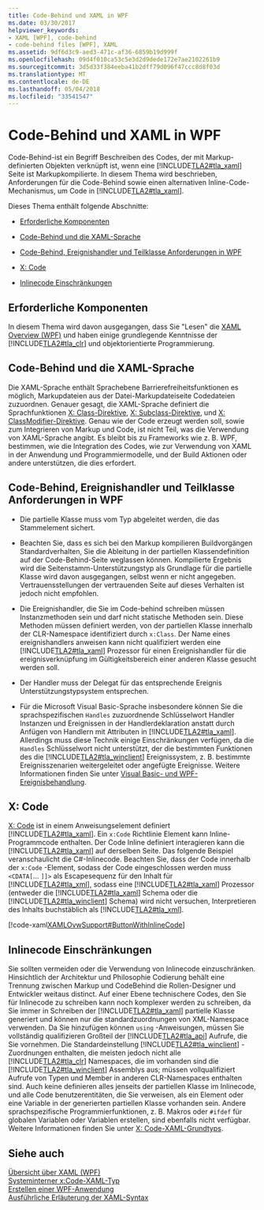 ```yaml
---
title: Code-Behind und XAML in WPF
ms.date: 03/30/2017
helpviewer_keywords:
- XAML [WPF], code-behind
- code-behind files [WPF], XAML
ms.assetid: 9df6d3c9-aed3-471c-af36-6859b19d999f
ms.openlocfilehash: 09d4f010ca53c5e3d2d9dede172e7ae2102261b9
ms.sourcegitcommit: 3d5d33f384eeba41b2dff79d096f47ccc8d8f03d
ms.translationtype: MT
ms.contentlocale: de-DE
ms.lasthandoff: 05/04/2018
ms.locfileid: "33541547"
---
```

# <a name="code-behind-and-xaml-in-wpf"></a>Code-Behind und XAML in WPF
<a name="introduction"></a> Code-Behind-ist ein Begriff Beschreiben des Codes, der mit Markup-definierten Objekten verknüpft ist, wenn eine [!INCLUDE[TLA2#tla_xaml](../../../../includes/tla2sharptla-xaml-md.md)] Seite ist Markupkompilierte. In diesem Thema wird beschrieben, Anforderungen für die Code-Behind sowie einen alternativen Inline-Code-Mechanismus, um Code in [!INCLUDE[TLA2#tla_xaml](../../../../includes/tla2sharptla-xaml-md.md)].  
  
 Dieses Thema enthält folgende Abschnitte:  
  
-   [Erforderliche Komponenten](#Prerequisites)  
  
-   [Code-Behind und die XAML-Sprache](#codebehind_and_the_xaml_language)  
  
-   [Code-Behind, Ereignishandler und Teilklasse Anforderungen in WPF](#Code_behind__Event_Handler__and_Partial_Class)  
  
-   [X: Code](#x_Code)  
  
-   [Inlinecode Einschränkungen](#Inline_Code_Limitations)  
  
<a name="Prerequisites"></a>   
## <a name="prerequisites"></a>Erforderliche Komponenten  
 In diesem Thema wird davon ausgegangen, dass Sie "Lesen" die [XAML Overview (WPF)](../../../../docs/framework/wpf/advanced/xaml-overview-wpf.md) und haben einige grundlegende Kenntnisse der [!INCLUDE[TLA2#tla_clr](../../../../includes/tla2sharptla-clr-md.md)] und objektorientierte Programmierung.  
  
<a name="codebehind_and_the_xaml_language"></a>   
## <a name="code-behind-and-the-xaml-language"></a>Code-Behind und die XAML-Sprache  
 Die XAML-Sprache enthält Sprachebene Barrierefreiheitsfunktionen es möglich, Markupdateien aus der Datei-Markupdateiseite Codedateien zuzuordnen. Genauer gesagt, die XAML-Sprache definiert die Sprachfunktionen [X: Class-Direktive](../../../../docs/framework/xaml-services/x-class-directive.md), [X: Subclass-Direktive](../../../../docs/framework/xaml-services/x-subclass-directive.md), und [X: ClassModifier-Direktive](../../../../docs/framework/xaml-services/x-classmodifier-directive.md). Genau wie der Code erzeugt werden soll, sowie zum Integrieren von Markup und Code, ist nicht Teil, was die Verwendung von XAML-Sprache angibt. Es bleibt bis zu Frameworks wie z. B. WPF, bestimmen, wie die Integration des Codes, wie zur Verwendung von XAML in der Anwendung und Programmiermodelle, und der Build Aktionen oder andere unterstützen, die dies erfordert.  
  
<a name="Code_behind__Event_Handler__and_Partial_Class"></a>   
## <a name="code-behind-event-handler-and-partial-class-requirements-in-wpf"></a>Code-Behind, Ereignishandler und Teilklasse Anforderungen in WPF  
  
-   Die partielle Klasse muss vom Typ abgeleitet werden, die das Stammelement sichert.  
  
-   Beachten Sie, dass es sich bei den Markup kompilieren Buildvorgängen Standardverhalten, Sie die Ableitung in der partiellen Klassendefinition auf der Code-Behind-Seite weglassen können. Kompilierte Ergebnis wird die Seitenstamm-Unterstützungstyp als Grundlage für die partielle Klasse wird davon ausgegangen, selbst wenn er nicht angegeben. Vertrauensstellungen der vertrauenden Seite auf dieses Verhalten ist jedoch nicht empfohlen.  
  
-   Die Ereignishandler, die Sie im Code-behind schreiben müssen Instanzmethoden sein und darf nicht statische Methoden sein. Diese Methoden müssen definiert werden, von der partiellen Klasse innerhalb der CLR-Namespace identifiziert durch `x:Class`. Der Name eines ereignishandlers anweisen kann nicht qualifiziert werden eine [!INCLUDE[TLA2#tla_xaml](../../../../includes/tla2sharptla-xaml-md.md)] Prozessor für einen Ereignishandler für die ereignisverknüpfung im Gültigkeitsbereich einer anderen Klasse gesucht werden soll.  
  
-   Der Handler muss der Delegat für das entsprechende Ereignis Unterstützungstypsystem entsprechen.  
  
-   Für die Microsoft Visual Basic-Sprache insbesondere können Sie die sprachspezifischen `Handles` zuzuordnende Schlüsselwort Handler Instanzen und Ereignissen in der Handlerdeklaration anstatt durch Anfügen von Handlern mit Attributen in [!INCLUDE[TLA2#tla_xaml](../../../../includes/tla2sharptla-xaml-md.md)]. Allerdings muss diese Technik einige Einschränkungen verfügen, da die `Handles` Schlüsselwort nicht unterstützt, der die bestimmten Funktionen des die [!INCLUDE[TLA2#tla_winclient](../../../../includes/tla2sharptla-winclient-md.md)] Ereignissystem, z. B. bestimmte Ereignisszenarien weitergeleitet oder angefügte Ereignisse. Weitere Informationen finden Sie unter [Visual Basic- und WPF-Ereignisbehandlung](../../../../docs/framework/wpf/advanced/visual-basic-and-wpf-event-handling.md).  
  
<a name="x_Code"></a>   
## <a name="xcode"></a>X: Code  
 [X: Code](../../../../docs/framework/xaml-services/x-code-intrinsic-xaml-type.md) ist in einem Anweisungselement definiert [!INCLUDE[TLA2#tla_xaml](../../../../includes/tla2sharptla-xaml-md.md)]. Ein `x:Code` Richtlinie Element kann Inline-Programmcode enthalten. Der Code Inline definiert interagieren kann die [!INCLUDE[TLA2#tla_xaml](../../../../includes/tla2sharptla-xaml-md.md)] auf derselben Seite. Das folgende Beispiel veranschaulicht die C#-Inlinecode. Beachten Sie, dass der Code innerhalb der `x:Code` -Element, sodass der Code eingeschlossen werden muss `<CDATA[`... `]]>` als Escapesequenz für den Inhalt für [!INCLUDE[TLA2#tla_xml](../../../../includes/tla2sharptla-xml-md.md)], sodass eine [!INCLUDE[TLA2#tla_xaml](../../../../includes/tla2sharptla-xaml-md.md)] Prozessor (entweder die [!INCLUDE[TLA2#tla_xaml](../../../../includes/tla2sharptla-xaml-md.md)] Schema oder die [!INCLUDE[TLA2#tla_winclient](../../../../includes/tla2sharptla-winclient-md.md)] Schema) wird nicht versuchen, Interpretieren des Inhalts buchstäblich als [!INCLUDE[TLA2#tla_xml](../../../../includes/tla2sharptla-xml-md.md)].  
  
 [!code-xaml[XAMLOvwSupport#ButtonWithInlineCode](../../../../samples/snippets/csharp/VS_Snippets_Wpf/XAMLOvwSupport/CSharp/page4.xaml#buttonwithinlinecode)]  
  
<a name="Inline_Code_Limitations"></a>   
## <a name="inline-code-limitations"></a>Inlinecode Einschränkungen  
 Sie sollten vermeiden oder die Verwendung von Inlinecode einzuschränken. Hinsichtlich der Architektur und Philosophie Codierung behält eine Trennung zwischen Markup und CodeBehind die Rollen-Designer und Entwickler weitaus distinct. Auf einer Ebene technischere Codes, den Sie für Inlinecode zu schreiben kann noch komplexer werden zu schreiben, da Sie immer in Schreiben der [!INCLUDE[TLA2#tla_xaml](../../../../includes/tla2sharptla-xaml-md.md)] partielle Klasse generiert und können nur die standardzuordnungen von XML-Namespace verwenden. Da Sie hinzufügen können `using` -Anweisungen, müssen Sie vollständig qualifizieren Großteil der [!INCLUDE[TLA2#tla_api](../../../../includes/tla2sharptla-api-md.md)] Aufrufe, die Sie vornehmen. Die Standardeinstellung [!INCLUDE[TLA2#tla_winclient](../../../../includes/tla2sharptla-winclient-md.md)] -Zuordnungen enthalten, die meisten jedoch nicht alle [!INCLUDE[TLA2#tla_clr](../../../../includes/tla2sharptla-clr-md.md)] Namespaces, die im vorhanden sind die [!INCLUDE[TLA2#tla_winclient](../../../../includes/tla2sharptla-winclient-md.md)] Assemblys aus; müssen vollqualifiziert Aufrufe von Typen und Member in anderen CLR-Namespaces enthalten sind. Auch keine definieren alles jenseits der partiellen Klasse im Inlinecode, und alle Code benutzerentitäten, die Sie verweisen, als ein Element oder eine Variable in der generierten partiellen Klasse vorhanden sein. Andere sprachspezifische Programmierfunktionen, z. B. Makros oder `#ifdef` für globalen Variablen oder Variablen erstellen, sind ebenfalls nicht verfügbar. Weitere Informationen finden Sie unter [X: Code-XAML-Grundtyps](../../../../docs/framework/xaml-services/x-code-intrinsic-xaml-type.md).  
  
## <a name="see-also"></a>Siehe auch  
 [Übersicht über XAML (WPF)](../../../../docs/framework/wpf/advanced/xaml-overview-wpf.md)  
 [Systeminterner x:Code-XAML-Typ](../../../../docs/framework/xaml-services/x-code-intrinsic-xaml-type.md)  
 [Erstellen einer WPF-Anwendung](../../../../docs/framework/wpf/app-development/building-a-wpf-application-wpf.md)  
 [Ausführliche Erläuterung der XAML-Syntax](../../../../docs/framework/wpf/advanced/xaml-syntax-in-detail.md)
